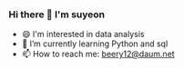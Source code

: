 ### Hi there 👋 I'm suyeon
- 😄 I'm interested in data analysis
- 🌱 I’m currently learning Python and sql
- 📫 How to reach me: beery12@daum.net

